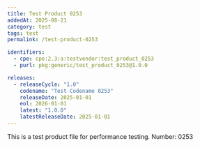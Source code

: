 ```yaml
---
title: Test Product 0253
addedAt: 2025-08-21
category: test
tags: test
permalink: /test-product-0253

identifiers:
  - cpe: cpe:2.3:a:testvendor:test_product_0253
  - purl: pkg:generic/test_product_0253@1.0.0

releases:
  - releaseCycle: "1.0"
    codename: "Test Codename 0253"
    releaseDate: 2025-01-01
    eol: 2026-01-01
    latest: "1.0.0"
    latestReleaseDate: 2025-01-01
---
```


This is a test product file for performance testing. Number: 0253
